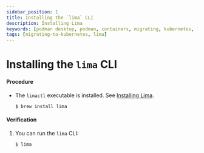 ```yaml
---
sidebar_position: 1
title: Installing the `lima` CLI
description: Installing Lima
keywords: [podman desktop, podman, containers, migrating, kubernetes, lima]
tags: [migrating-to-kubernetes, lima]
---
```


# Installing the `lima` CLI

#### Procedure

- The `limactl` executable is installed.
  See [Installing Lima](https://lima-vm.io/docs/installation/).

  ```shell-session
  $ brew install lima
  ```

#### Verification

1. You can run the `lima` CLI:

   ```shell-session
   $ lima
   ```
